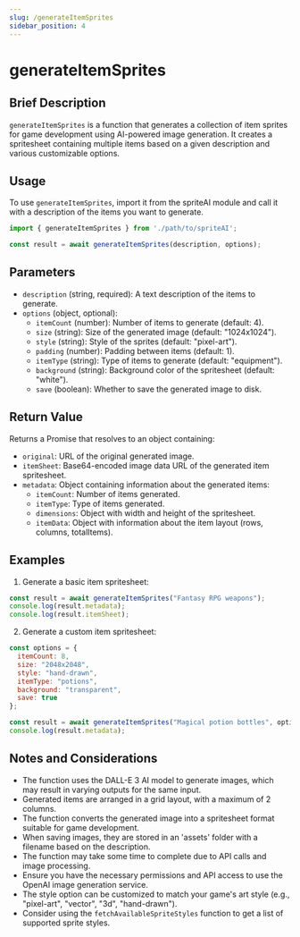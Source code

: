 ```yaml
---
slug: /generateItemSprites
sidebar_position: 4
---
```


# generateItemSprites

## Brief Description

`generateItemSprites` is a function that generates a collection of item sprites for game development using AI-powered image generation. It creates a spritesheet containing multiple items based on a given description and various customizable options.

## Usage

To use `generateItemSprites`, import it from the spriteAI module and call it with a description of the items you want to generate.

```javascript
import { generateItemSprites } from './path/to/spriteAI';

const result = await generateItemSprites(description, options);
```

## Parameters

- `description` (string, required): A text description of the items to generate.
- `options` (object, optional):
  - `itemCount` (number): Number of items to generate (default: 4).
  - `size` (string): Size of the generated image (default: "1024x1024").
  - `style` (string): Style of the sprites (default: "pixel-art").
  - `padding` (number): Padding between items (default: 1).
  - `itemType` (string): Type of items to generate (default: "equipment").
  - `background` (string): Background color of the spritesheet (default: "white").
  - `save` (boolean): Whether to save the generated image to disk.

## Return Value

Returns a Promise that resolves to an object containing:

- `original`: URL of the original generated image.
- `itemSheet`: Base64-encoded image data URL of the generated item spritesheet.
- `metadata`: Object containing information about the generated items:
  - `itemCount`: Number of items generated.
  - `itemType`: Type of items generated.
  - `dimensions`: Object with width and height of the spritesheet.
  - `itemData`: Object with information about the item layout (rows, columns, totalItems).

## Examples

1. Generate a basic item spritesheet:

```javascript
const result = await generateItemSprites("Fantasy RPG weapons");
console.log(result.metadata);
console.log(result.itemSheet);
```

2. Generate a custom item spritesheet:

```javascript
const options = {
  itemCount: 8,
  size: "2048x2048",
  style: "hand-drawn",
  itemType: "potions",
  background: "transparent",
  save: true
};

const result = await generateItemSprites("Magical potion bottles", options);
console.log(result.metadata);
```

## Notes and Considerations

- The function uses the DALL-E 3 AI model to generate images, which may result in varying outputs for the same input.
- Generated items are arranged in a grid layout, with a maximum of 2 columns.
- The function converts the generated image into a spritesheet format suitable for game development.
- When saving images, they are stored in an 'assets' folder with a filename based on the description.
- The function may take some time to complete due to API calls and image processing.
- Ensure you have the necessary permissions and API access to use the OpenAI image generation service.
- The style option can be customized to match your game's art style (e.g., "pixel-art", "vector", "3d", "hand-drawn").
- Consider using the `fetchAvailableSpriteStyles` function to get a list of supported sprite styles.